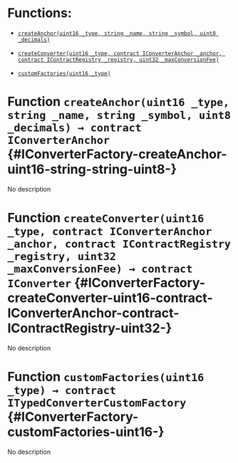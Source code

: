 # Functions:

- [`createAnchor(uint16 _type, string _name, string _symbol, uint8 _decimals)`](#IConverterFactory-createAnchor-uint16-string-string-uint8-)

- [`createConverter(uint16 _type, contract IConverterAnchor _anchor, contract IContractRegistry _registry, uint32 _maxConversionFee)`](#IConverterFactory-createConverter-uint16-contract-IConverterAnchor-contract-IContractRegistry-uint32-)

- [`customFactories(uint16 _type)`](#IConverterFactory-customFactories-uint16-)

# Function `createAnchor(uint16 _type, string _name, string _symbol, uint8 _decimals) → contract IConverterAnchor` {#IConverterFactory-createAnchor-uint16-string-string-uint8-}

No description

# Function `createConverter(uint16 _type, contract IConverterAnchor _anchor, contract IContractRegistry _registry, uint32 _maxConversionFee) → contract IConverter` {#IConverterFactory-createConverter-uint16-contract-IConverterAnchor-contract-IContractRegistry-uint32-}

No description

# Function `customFactories(uint16 _type) → contract ITypedConverterCustomFactory` {#IConverterFactory-customFactories-uint16-}

No description
